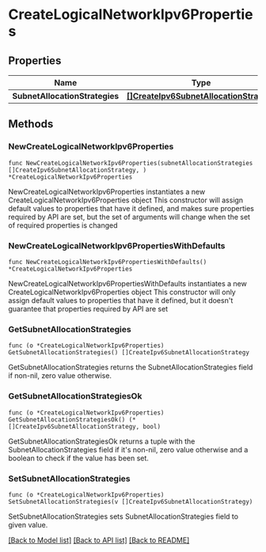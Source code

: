 # CreateLogicalNetworkIpv6Properties

## Properties

Name | Type | Description | Notes
------------ | ------------- | ------------- | -------------
**SubnetAllocationStrategies** | [**[]CreateIpv6SubnetAllocationStrategy**](CreateIpv6SubnetAllocationStrategy.md) |  | 

## Methods

### NewCreateLogicalNetworkIpv6Properties

`func NewCreateLogicalNetworkIpv6Properties(subnetAllocationStrategies []CreateIpv6SubnetAllocationStrategy, ) *CreateLogicalNetworkIpv6Properties`

NewCreateLogicalNetworkIpv6Properties instantiates a new CreateLogicalNetworkIpv6Properties object
This constructor will assign default values to properties that have it defined,
and makes sure properties required by API are set, but the set of arguments
will change when the set of required properties is changed

### NewCreateLogicalNetworkIpv6PropertiesWithDefaults

`func NewCreateLogicalNetworkIpv6PropertiesWithDefaults() *CreateLogicalNetworkIpv6Properties`

NewCreateLogicalNetworkIpv6PropertiesWithDefaults instantiates a new CreateLogicalNetworkIpv6Properties object
This constructor will only assign default values to properties that have it defined,
but it doesn't guarantee that properties required by API are set

### GetSubnetAllocationStrategies

`func (o *CreateLogicalNetworkIpv6Properties) GetSubnetAllocationStrategies() []CreateIpv6SubnetAllocationStrategy`

GetSubnetAllocationStrategies returns the SubnetAllocationStrategies field if non-nil, zero value otherwise.

### GetSubnetAllocationStrategiesOk

`func (o *CreateLogicalNetworkIpv6Properties) GetSubnetAllocationStrategiesOk() (*[]CreateIpv6SubnetAllocationStrategy, bool)`

GetSubnetAllocationStrategiesOk returns a tuple with the SubnetAllocationStrategies field if it's non-nil, zero value otherwise
and a boolean to check if the value has been set.

### SetSubnetAllocationStrategies

`func (o *CreateLogicalNetworkIpv6Properties) SetSubnetAllocationStrategies(v []CreateIpv6SubnetAllocationStrategy)`

SetSubnetAllocationStrategies sets SubnetAllocationStrategies field to given value.



[[Back to Model list]](../README.md#documentation-for-models) [[Back to API list]](../README.md#documentation-for-api-endpoints) [[Back to README]](../README.md)


